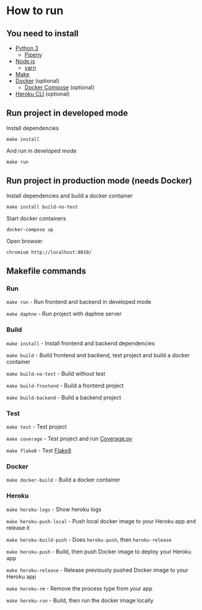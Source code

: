 How to run
==========

## You need to install

- [Python 3](https://www.python.org/)
    - [Pipenv](https://pipenv.readthedocs.io/en/latest/)
- [Node.js](https://nodejs.org/en/)
    - [yarn](https://yarnpkg.com/)
- [Make](http://www.man7.org/linux/man-pages/man1/make.1.html)
- [Docker](https://www.docker.com/) (optional)
    - [Docker Compose](https://docs.docker.com/compose/) (optional)
- [Heroku CLI](https://devcenter.heroku.com/articles/heroku-cli) (optional)

## Run project in developed mode

Install dependencies

```
make install
```

And run in developed mode

```
make run
```

## Run project in production mode (needs Docker)

Install dependencies and build a docker container

```
make install build-no-test
```

Start docker containers

```
docker-compose up
```

Open browser

```
chromium http://localhost:8010/
```

## Makefile commands

### Run

`make run` - Run frontend and backend in developed mode

`make daphne` - Run project with daphne server

### Build

`make install` - Install frontend and backend dependencies

`make build` - Build frontend and backend, test project and build a docker container

`make build-no-test` - Build without test

`make build-frontend` - Build a frontend project

`make build-backend` - Build a backend project

### Test

`make test` - Test project

`make coverage` - Test project and run [Coverage.py]((https://coverage.readthedocs.io/))

`make flake8` - Test [Flake8](https://flake8.pycqa.org/en/latest/)

### Docker

`make docker-build` - Build a docker container

### Heroku

`make heroku-logs` - Show heroku logs

`make heroku-push-local` - Push local docker image to your Heroku app and release it

`make heroku-build-push` - Does `heroku-push`, then `heroku-release`

`make heroku-push` - Build, then push Docker image to deploy your Heroku app

`make heroku-release` - Release previously pushed Docker image to your Heroku app

`make heroku-rm` - Remove the process type from your app

`make heroku-run` - Build, then run the docker image locally
